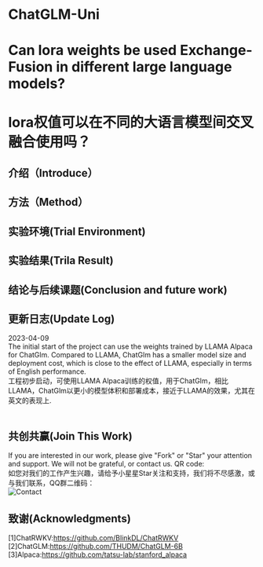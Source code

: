 # ChatGLM-Uni
# Can lora weights be used Exchange-Fusion in different large language models?
# lora权值可以在不同的大语言模型间交叉融合使用吗？

## 介绍（Introduce）

## 方法（Method）

## 实验环境(Trial Environment)

## 实验结果(Trila Result)

## 结论与后续课题(Conclusion and future work)


## 更新日志(Update Log)
2023-04-09<br>
The initial start of the project can use the weights trained by LLAMA Alpaca for ChatGlm. Compared to LLAMA, ChatGlm has a smaller model size and deployment cost, which is close to the effect of LLAMA, especially in terms of English performance.<br>
工程初步启动，可使用LLAMA Alpaca训练的权值，用于ChatGlm，相比LLAMA，ChatGlm以更小的模型体积和部署成本，接近于LLAMA的效果，尤其在英文的表现上.<br><br>

## 共创共赢(Join This Work)
If you are interested in our work, please give "Fork" or "Star" your attention and support. We will not be grateful, or contact us. QR code:<br>
如您对我们的工作产生兴趣，请给予小星星Star关注和支持，我们将不尽感激，或与我们联系，QQ群二维码：<br>
![Contact](resources/QQgroup.png)


## 致谢(Acknowledgments)
[1]ChatRWKV:https://github.com/BlinkDL/ChatRWKV<br>
[2]ChatGLM:https://github.com/THUDM/ChatGLM-6B<br>
[3]Alpaca:https://github.com/tatsu-lab/stanford_alpaca<br>
